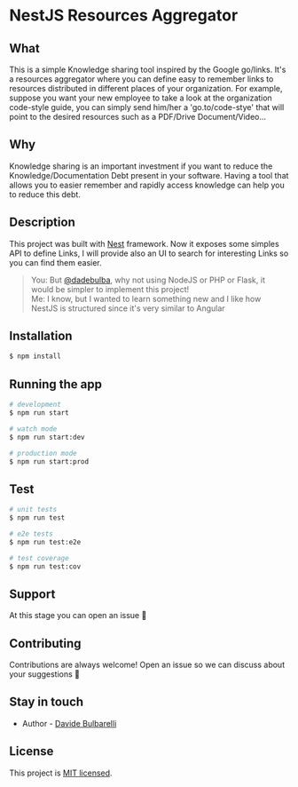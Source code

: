 # NestJS Resources Aggregator

## What
This is a simple Knowledge sharing tool inspired by the Google go/links. It's a resources aggregator where you can define easy to remember links to resources distributed in different places of your organization. For example, suppose you want your new employee to take a look at the organization code-style guide, you can simply send him/her a 'go.to/code-stye' that will point to the desired resources such as a PDF/Drive Document/Video...

## Why
Knowledge sharing is an important investment if you want to reduce the Knowledge/Documentation Debt present in your software. Having a tool that allows you to easier remember and rapidly access knowledge can help you to reduce this debt.

## Description

This project was built with [Nest](https://github.com/nestjs/nest) framework. Now it exposes some simples API to define Links, I will provide also an UI to search for interesting Links so you can find them easier.

> You: But [@dadebulba](https://github.com/dadebulba), why not using NodeJS or PHP or Flask, it would be simpler to implement this project! <br>
> Me: I know, but I wanted to learn something new and I like how NestJS is structured since it's very similar to Angular

## Installation

```bash
$ npm install
```

## Running the app

```bash
# development
$ npm run start

# watch mode
$ npm run start:dev

# production mode
$ npm run start:prod
```

## Test

```bash
# unit tests
$ npm run test

# e2e tests
$ npm run test:e2e

# test coverage
$ npm run test:cov
```

## Support

At this stage you can open an issue 🤕

## Contributing

Contributions are always welcome! Open an issue so we can discuss about your suggestions 🥳

## Stay in touch

- Author - [Davide Bulbarelli](https://bulbarelli.net)

## License

This project is [MIT licensed](LICENSE).
